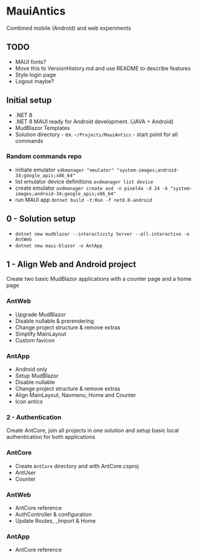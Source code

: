 # MauiAntics

Combined mobile (Android) and web experiments

## TODO
- MAUI fonts?
- Move this to VersionHistory.md and use README to describe features
- Style login page
- Logout maybe?

## Initial setup
- .NET 8
- .NET 8 MAUI ready for Android development. (JAVA + Android)
- MudBlazor Templates
- Solution directory - ex. `~/Projects/MauiAntics` - start point for all commands

### Random commands repo
- initiate emulator `sdkmanager "emulator" "system-images;android-34;google_apis;x86_64"`
- list emulator device definitions `avdmanager list device`
- create emulator `avdmanager create avd -n pixel4a -d 24 -k "system-images;android-34;google_apis;x86_64"`
- run MAUI app `dotnet build -t:Run -f net8.0-android`


## 0 - Solution setup
- `dotnet new mudblazor --interactivity Server --all-interactive -o AntWeb`
- `dotnet new maui-blazor -o AntApp`


## 1 - Align Web and Android project
Create two basic MudBlazor applications with a counter page and a home page

### AntWeb
- Upgrade MudBlazor
- Disable nullable & prerendering
- Change project structure & remove extras
- Simplify MainLayout
- Custom favicon

### AntApp
- Android only
- Setup MudBlazor
- Disable nullable
- Change project structure & remove extras
- Align MainLayout, Navmenu, Home and Counter
- Icon antics


### 2 - Authentication
Create AntCore, join all projects in one solution and setup basic local authentication for both applications

### AntCore
- Create `AntCore` directory and with AntCore.csproj
- AntUser
- Counter

### AntWeb
- AntCore reference
- AuthController & configuration
- Update Routes, _Import & Home


### AntApp
- AntCore reference